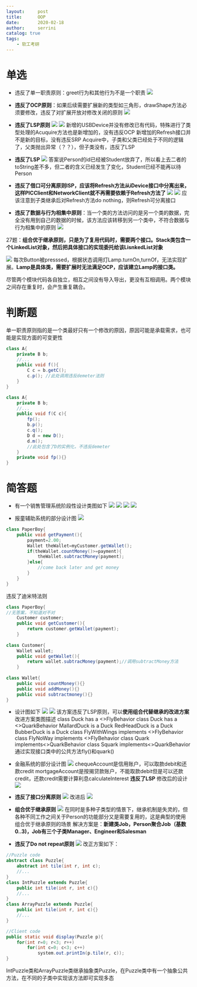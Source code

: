 ```yaml
---
layout:     post
title:      OOP
date:       2020-02-18             
author:     serrini                 
catalog: true                       
tags:                               
    - 软工考研
---
```

# 单选
* 违反了单一职责原则：greet行为和其他行为不是一个职责
![](https://tva1.sinaimg.cn/large/0082zybpgy1gbybmd5h5dj30j209bmyd.jpg)

* **违反了OCP原则**：如果后续需要扩展新的类型如三角形，drawShape方法必须要修改，违反了对扩展开放对修改关闭的原则
![](https://tva1.sinaimg.cn/large/0082zybpgy1gbybmdgthuj30ax08lmy3.jpg)

* **违反了LSP原则**
![](https://tva1.sinaimg.cn/large/0082zybpgy1gbybmdx27mj30jh0k5ad5.jpg)
![](https://tva1.sinaimg.cn/large/0082zybpgy1gbybmeuzkcj30jc061my5.jpg)
新增的USBDevice并没有修改已有代码，特殊进行了类型处理的Acuquire方法也是新增加的，没有违反OCP
新增加的Refresh接口并不是新的目标，没有违反SRP
Acquire中，子类和父类已经处于不同的逻辑了，父类抛出异常（？？），但子类没有，违反了LSP

* **违反了LSP**
![](https://tva1.sinaimg.cn/large/0082zybpgy1gbybmfrswij30e607p3zd.jpg)
答案说Person的id已经被Student放弃了，所以看上去二者的toString差不多，但二者的含义已经发生了变化，Student已经不能再以待Person

* **违反了借口可分离原则ISP，应该将Refresh方法从iDevice接口中分离出来，这样PICClient和NetworkClient就不再需要依赖于Refresh方法了**
![](https://tva1.sinaimg.cn/large/0082zybpgy1gbybmg7kcjj309003o0t1.jpg)
![](https://tva1.sinaimg.cn/large/0082zybpgy1gbybmh6pvaj30jf0jn77c.jpg)
应该注意到子类继承后对Refresh方法do nothing，则Refresh可分离接口

* **违反了数据与行为相集中原则**：当一个类的方法访问的是另一个类的数据，完全没有用到自己的数据的时候，该方法应该转移到另一个类中，不符合数据与行为相集中的原则
![](https://tva1.sinaimg.cn/large/0082zybpgy1gbybmi30nwj30jf0gzdhp.jpg)


27题：**组合优于继承原则，只是为了复用代码时，需要两个接口。Stack类包含一个LinkedList对象，然后把具体接口的实现委托给该LisnkedList对象**

![](https://tva1.sinaimg.cn/large/0082zybpgy1gbybmijz5pj306o022dfv.jpg)
每次Button被presssed，根据状态调用灯Lamp.turnOn,turnOf，无法实现扩展。**Lamp是具体类，需要扩展时无法满足OCP，应该建立Lamp的接口类。**

尽管两个模块代码各自独立，相互之间没有导入导出，更没有互相调用。两个模块之间存在重复时，会产生重复耦合。


# 判断题
单一职责原则指的是一个类最好只有一个修改的原因，原因可能是承载需求，也可能是实现方面的可变更性


```java
class A{
	private B b;
	//...
	public void f(){
		C c = b.getC();
		c.p(); //此处调用违反demeter法则
	}
}
```


```java
class A{
	private B b;
	//...
	public void f(C c){
		fp();
		b.p();
		c.q();
		D d = new D();
		d.m();
		//此处包含了D的实例化，不违反demeter
	}
	private void fp(){}
}
```

# 简答题
* 有一个销售管理系统阶段性设计类图如下
![](https://tva1.sinaimg.cn/large/0082zybpgy1gbybmj0o6oj30j8080mzp.jpg)
![](https://tva1.sinaimg.cn/large/0082zybpgy1gbybmji9fgj30hf06zjse.jpg)
![](https://tva1.sinaimg.cn/large/0082zybpgy1gbybmjxveej30e107ojs9.jpg)
![](https://tva1.sinaimg.cn/large/0082zybpgy1gbybmkxxiuj30ci0d03zp.jpg)


* 报童辅助系统的部分设计图
![](https://tva1.sinaimg.cn/large/0082zybpgy1gbybmlvpinj30dd0393ym.jpg)

```java
class PaperBoy{
	public void getPayment(){
		payment=2.00;
		Wallet theWallet=myCustomer.getWallet();
		if(theWallet.countMoney()>=payment){
			theWallet.subtractMoney(payment);
		}else{
			//come back later and get money
		}
	}
}
```
违反了迪米特法则

```java
class PaperBoy{
//无答案，不知道对不对
	Customer customer;
	public void getCustomer(){
		return customer.getWallet(payment);
	}
	
class Customer{
	Wallet wallet;
	public void getWallet(){
		return wallet.subtracMoney(payment);//调用subtractMoney方法
	}
	
class Wallet{
	public void countMoney(){}
	public void addMoney(){}
	public void subtractmoney(){}
}
```

* 设计图如下
![](https://tva1.sinaimg.cn/large/0082zybpgy1gbybmmbtz2j30az06x74p.jpg)
![](https://tva1.sinaimg.cn/large/0082zybpgy1gbybmmt1e1j30es080myb.jpg)
该方案违反了LSP原则，可以**使用组合代替继承的改进方案**
改进方案类图描述
class Duck has a <<interface>>FlyBehavior
class Duck has a <<interface>>QuarkBehavior
MallardDuck is a Duck
RedHeadDuck is a Duck
BubberDuck is a Duck
class FlyWithWings implements <<interface>>FlyBehavior
class FlyNoWay implements <<interface>>FlyBehavior
class Quark implements<<interface>>QuarkBehavior
class Squark implements<<interface>>QuarkBehavior
通过实现接口类中的公共方法fly()和quark()

* 金融系统的部分设计图
![](https://tva1.sinaimg.cn/large/0082zybpgy1gbybmnaukkj304309qq3c.jpg)
chequeAccount是信用账户，可以取款debit和还款credit
mortgageAccount是按揭贷款账户，不能取款debit但是可以还款credit，还款credit需要计算利息calculateInterest
**违反了LSP**
修改后的设计
![](https://tva1.sinaimg.cn/large/0082zybpgy1gbybmo26qpj309e092wex.jpg)

* **违反了接口分离原则**
![](https://tva1.sinaimg.cn/large/0082zybpgy1gbybmopdayj30at0awafb.jpg)
改进后
![](https://tva1.sinaimg.cn/large/0082zybpgy1gbybmp6pgaj30c60aodlp.jpg)

* **组合优于继承原则**
![](https://tva1.sinaimg.cn/large/0082zybpgy1gbybmpp85rj309207140b.jpg)
在同时是多种子类型的情景下，继承机制是失灵的，但各种不同工作之间关于Person的功能部分又是需要复用的，这是典型的使用组合优于继承原则的场景
解决方案是：**新建类Job，Person聚合Job（基数0..3)，Job有三个子类Manager、Engineer和Salesman**

* **违反了Do not repeat原则**
![](https://tva1.sinaimg.cn/large/0082zybpgy1gbybmr2094j30be08ngne.jpg)
改正方案如下：

```java
//Puzzle code
abstract class Puzzle{
	abstract int tile(int r, int c);
	//...
}
class IntPuzzle extends Puzzle{
	public int tile(int r, int c){}
	//...
}
class ArrayPuzzle extends Puzzle{
	public int tile(int r, int c){}
	//...
}

//Client code
public static void display(Puzzle p){
	for(int r=0; r<3; r++)
		for(int c=0; c<3; c++)
			system.out.printIn(p.tile(r, c));
}
```
IntPuzzle类和ArrayPuzzle类继承抽象类Puzzle，在Puzzle类中有一个抽象公共方法，在不同的子类中实现该方法即可实现多态

